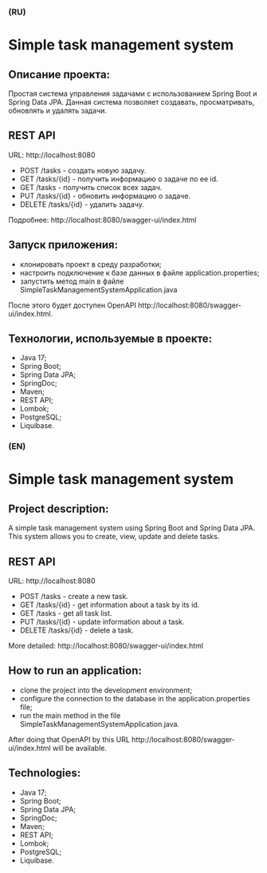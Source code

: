 ### (RU)
# Simple task management system

## Описание проекта:
Простая система управления задачами с использованием Spring Boot и Spring Data JPA.
Данная система позволяет создавать, просматривать, обновлять и удалять задачи.

## REST API
URL: http://localhost:8080

- POST /tasks - создать новую задачу.
- GET /tasks/{id} - получить информацию о задаче по ее id.
- GET /tasks - получить список всех задач.
- PUT /tasks/{id} - обновить информацию о задаче.
- DELETE /tasks/{id} - удалить задачу.

Подробнее: http://localhost:8080/swagger-ui/index.html

## Запуск приложения:
- клонировать проект в среду разработки;
- настроить подключение к базе данных в файле application.properties;
- запустить метод main в файле SimpleTaskManagementSystemApplication.java

После этого будет доступен OpenAPI http://localhost:8080/swagger-ui/index.html.

## Технологии, используемые в проекте:
- Java 17;
- Spring Boot;
- Spring Data JPA;
- SpringDoc;
- Maven;
- REST API;
- Lombok;
- PostgreSQL;
- Liquibase.

### (EN)
# Simple task management system

## Project description:
A simple task management system using Spring Boot and Spring Data JPA.
This system allows you to create, view, update and delete tasks.

## REST API
URL: http://localhost:8080

- POST /tasks - create a new task.
- GET /tasks/{id} - get information about a task by its id.
- GET /tasks - get all task list.
- PUT /tasks/{id} - update information about a task.
- DELETE /tasks/{id} - delete a task.

More detailed: http://localhost:8080/swagger-ui/index.html

## How to run an application:
- clone the project into the development environment;
- configure the connection to the database in the application.properties file;
- run the main method in the file SimpleTaskManagementSystemApplication.java.

After doing that OpenAPI by this URL http://localhost:8080/swagger-ui/index.html will be available.

## Technologies:
- Java 17;
- Spring Boot;
- Spring Data JPA;
- SpringDoc;
- Maven;
- REST API;
- Lombok;
- PostgreSQL;
- Liquibase.